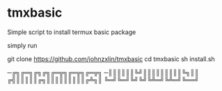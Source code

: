 # tmxbasic

Simple script to install termux basic package

simply run

git clone https://github.com/johnzxlin/tmxbasic
cd tmxbasic
sh install.sh

─╔╗╔═╗╔╗╔╗╔═╦╗╔═╦╗╔═╦╗
─║║║║║║╚╝║║║║║║║║║╚╗║║
╔╣║║║║║╔╗║║║║║║║║║╔╩╗║
╚═╝╚═╝╚╝╚╝╚╩═╝╚╩═╝╚══╝

